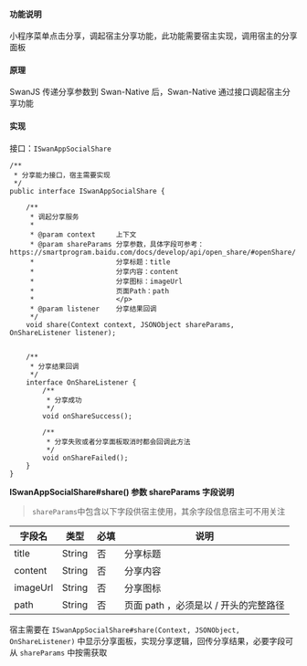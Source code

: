 #### 功能说明

小程序菜单点击分享，调起宿主分享功能，此功能需要宿主实现，调用宿主的分享面板
 
#### 原理
 
SwanJS 传递分享参数到 Swan-Native 后，Swan-Native 通过接口调起宿主分享功能
 
#### 实现

接口：`ISwanAppSocialShare`

```
/**
 * 分享能力接口，宿主需要实现
 */
public interface ISwanAppSocialShare {

    /**
     * 调起分享服务
     *
     * @param context     上下文
     * @param shareParams 分享参数，具体字段可参考：https://smartprogram.baidu.com/docs/develop/api/open_share/#openShare/
     *                    分享标题：title
     *                    分享内容：content
     *                    分享图标：imageUrl
     *                    页面Path：path
     *                    </p>
     * @param listener    分享结果回调
     */
    void share(Context context, JSONObject shareParams, OnShareListener listener);


    /**
     * 分享结果回调
     */
    interface OnShareListener {
        /**
         * 分享成功
         */
        void onShareSuccess();

        /**
         * 分享失败或者分享面板取消时都会回调此方法
         */
        void onShareFailed();
    }
}
``` 

**ISwanAppSocialShare#share() 参数 shareParams 字段说明**

> `shareParams`中包含以下字段供宿主使用，其余字段信息宿主可不用关注 

|字段名 |类型  |必填  |说明|
|---- | ---- | ---- |---- |
|title |String  |  否  | 分享标题|
|content |String  |  否  | 分享内容|
|imageUrl |String  |  否  | 分享图标|
|path |String  |  否  | 页面 path ，必须是以 / 开头的完整路径|

宿主需要在 `ISwanAppSocialShare#share(Context, JSONObject, OnShareListener)` 中显示分享面板，实现分享逻辑，回传分享结果，必要字段可从 `shareParams` 中按需获取
